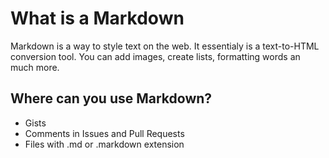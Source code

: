 # What is a Markdown
Markdown is a way to style text on the web. It essentialy is a text-to-HTML conversion tool. You can add images, create lists, formatting words an much more.

## Where can you use Markdown?
* Gists
* Comments in Issues and Pull Requests
* Files with .md or .markdown extension

